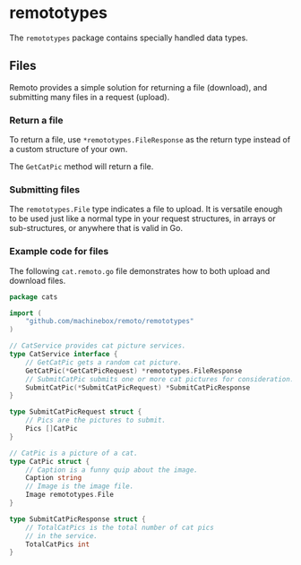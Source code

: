 # remototypes

The `remototypes` package contains specially handled data types.

## Files

Remoto provides a simple solution for returning a file (download), and submitting
many files in a request (upload).

### Return a file

To return a file, use `*remototypes.FileResponse` as the return type instead of a custom structure of your own.

The `GetCatPic` method will return a file.

### Submitting files

The `remototypes.File` type indicates a file to upload. It is versatile enough to be used
just like a normal type in your request structures, in arrays or sub-structures, or anywhere
that is valid in Go.

### Example code for files

The following `cat.remoto.go` file demonstrates how to both upload and download files.

```go
package cats

import (
	"github.com/machinebox/remoto/remototypes"
)

// CatService provides cat picture services.
type CatService interface {
	// GetCatPic gets a random cat picture.
	GetCatPic(*GetCatPicRequest) *remototypes.FileResponse
	// SubmitCatPic submits one or more cat pictures for consideration.
	SubmitCatPic(*SubmitCatPicRequest) *SubmitCatPicResponse
}

type SubmitCatPicRequest struct {
	// Pics are the pictures to submit.
	Pics []CatPic
}

// CatPic is a picture of a cat.
type CatPic struct {
	// Caption is a funny quip about the image.
	Caption string
	// Image is the image file.
	Image remototypes.File
}

type SubmitCatPicResponse struct {
	// TotalCatPics is the total number of cat pics
	// in the service.
	TotalCatPics int
}
```